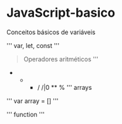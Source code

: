 # JavaScript-basico
Conceitos básicos de variáveis
>
'''
var, let, const
'''
> Operadores aritméticos
'''
+ - * / /|0 ** %
'''
arrays
>
'''
var array = []
'''
>
'''
function
'''
